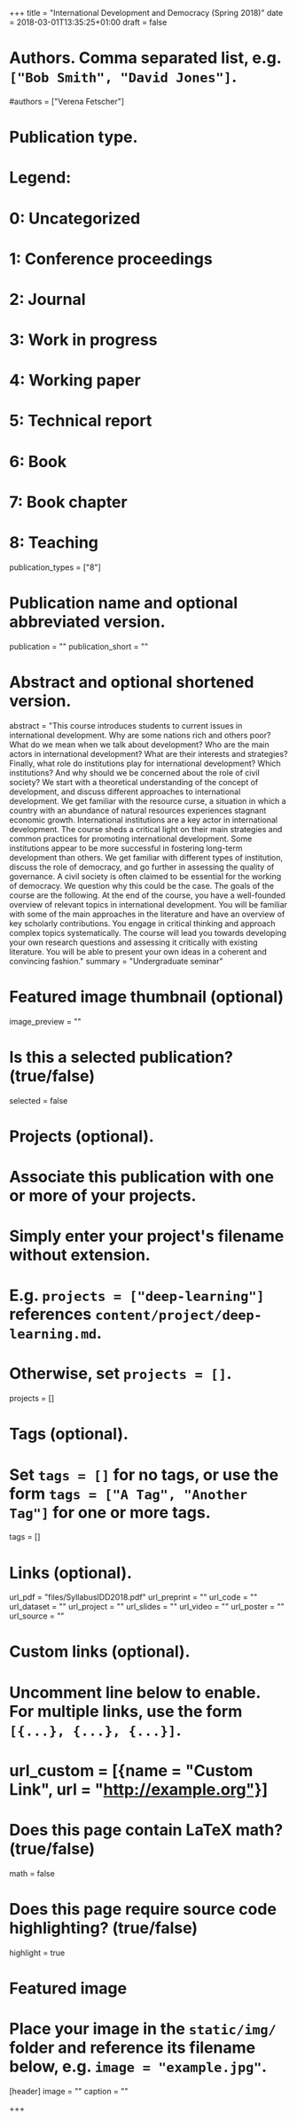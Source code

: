 +++
title = "International Development and Democracy (Spring 2018)"
date = 2018-03-01T13:35:25+01:00
draft = false

# Authors. Comma separated list, e.g. `["Bob Smith", "David Jones"]`.
#authors = ["Verena Fetscher"]

# Publication type.
# Legend:
#  0: Uncategorized
#  1: Conference proceedings
#  2: Journal
#  3: Work in progress
#  4: Working paper
#  5: Technical report
#  6: Book
#  7: Book chapter
#  8: Teaching
publication_types = ["8"]

# Publication name and optional abbreviated version.
publication = ""
publication_short = ""

# Abstract and optional shortened version.
abstract = "This course introduces students to current issues in international development. Why are some nations rich and others poor? What do we mean when we talk about development?  Who are the main actors in international development? What are their interests and strategies? Finally, what role do institutions play for international development? Which institutions? And why should we be concerned about the role of civil society? We start with a theoretical understanding of the concept of development, and discuss different approaches to international development. We get familiar with the resource curse, a situation in which a country with an abundance of natural resources experiences stagnant economic growth. International institutions are a key actor in international development. The course sheds a critical light on their main strategies and common practices for promoting international development. Some institutions appear to be more successful in fostering long-term development than others. We get familiar with different types of institution, discuss the role of democracy, and go further in assessing the quality of governance. A civil society is often claimed to be essential for the working of democracy. We question why this could be the case. The goals of the course are the following. At the end of the course, you have a well-founded overview of relevant topics in international development. You will be familiar with some of the main approaches in the literature and have an overview of key scholarly contributions. You engage in critical thinking and approach complex topics systematically. The course will lead you towards developing your own research questions and assessing it critically with existing literature. You will be able to present your own ideas in a coherent and convincing fashion."
summary = "Undergraduate seminar"

# Featured image thumbnail (optional)
image_preview = ""

# Is this a selected publication? (true/false)
selected = false

# Projects (optional).
#   Associate this publication with one or more of your projects.
#   Simply enter your project's filename without extension.
#   E.g. `projects = ["deep-learning"]` references `content/project/deep-learning.md`.
#   Otherwise, set `projects = []`.
projects = []

# Tags (optional).
#   Set `tags = []` for no tags, or use the form `tags = ["A Tag", "Another Tag"]` for one or more tags.
tags = []

# Links (optional).
url_pdf = "files/SyllabusIDD2018.pdf"
url_preprint = ""
url_code = ""
url_dataset = ""
url_project = ""
url_slides = ""
url_video = ""
url_poster = ""
url_source = ""

# Custom links (optional).
#   Uncomment line below to enable. For multiple links, use the form `[{...}, {...}, {...}]`.
# url_custom = [{name = "Custom Link", url = "http://example.org"}]

# Does this page contain LaTeX math? (true/false)
math = false

# Does this page require source code highlighting? (true/false)
highlight = true

# Featured image
# Place your image in the `static/img/` folder and reference its filename below, e.g. `image = "example.jpg"`.
[header]
image = ""
caption = ""

+++

